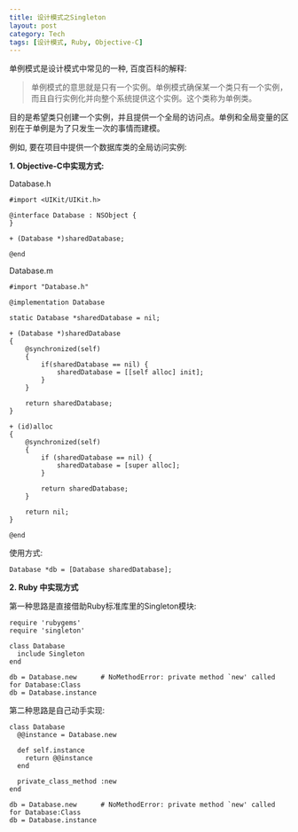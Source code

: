 ```yaml
---
title: 设计模式之Singleton
layout: post
category: Tech
tags: [设计模式, Ruby, Objective-C]
---
```


单例模式是设计模式中常见的一种, 百度百科的解释:

>单例模式的意思就是只有一个实例。单例模式确保某一个类只有一个实例，而且自行实例化并向整个系统提供这个实例。这个类称为单例类。


目的是希望类只创建一个实例，并且提供一个全局的访问点。单例和全局变量的区别在于单例是为了只发生一次的事情而建模。

例如, 要在项目中提供一个数据库类的全局访问实例:

**1. Objective-C中实现方式:**

Database.h

	#import <UIKit/UIKit.h>

	@interface Database : NSObject {
	}

	+ (Database *)sharedDatabase;

	@end

Database.m

    #import "Database.h"
	
    @implementation Database
	
	static Database *sharedDatabase = nil;
 
	+ (Database *)sharedDatabase
	{
	    @synchronized(self)
	    {
	        if(sharedDatabase == nil) {
	            sharedDatabase = [[self alloc] init];
	        }
	    }
    
	    return sharedDatabase;
	}
 
	+ (id)alloc
	{
	    @synchronized(self)
	    {
	        if (sharedDatabase == nil) {
	            sharedDatabase = [super alloc];
	        }
        
	        return sharedDatabase;
	    }
    
	    return nil;
	}
	
	@end

使用方式:

	Database *db = [Database sharedDatabase];
	
**2. Ruby 中实现方式**

第一种思路是直接借助Ruby标准库里的Singleton模块:

    require 'rubygems'
	require 'singleton'

	class Database
	  include Singleton
	end

	db = Database.new      # NoMethodError: private method `new' called for Database:Class
	db = Database.instance  
	
	
第二种思路是自己动手实现:

	class Database
	  @@instance = Database.new

	  def self.instance
	    return @@instance
	  end

	  private_class_method :new
	end

    db = Database.new      # NoMethodError: private method `new' called for Database:Class
	db = Database.instance